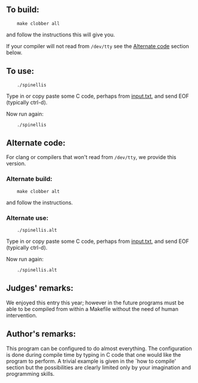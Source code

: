 ## To build:

``` <!---sh-->
    make clobber all
```

and follow the instructions this will give you.

If your compiler will not read from `/dev/tty` see the [Alternate
code](#alternate-code) section below.


## To use:

``` <!---sh-->
    ./spinellis
```

Type in or copy paste some C code, perhaps from [input.txt](input.txt), and send
EOF (typically ctrl-d).

Now run again:

``` <!---sh-->
    ./spinellis
```


## Alternate code:

For clang or compilers that won't read from `/dev/tty`, we provide this version.


### Alternate build:

``` <!---sh-->
    make clobber alt
```

and follow the instructions.


### Alternate use:

``` <!---sh-->
    ./spinellis.alt
```

Type in or copy paste some C code, perhaps from [input.txt](input.txt), and send
EOF (typically ctrl-d).

Now run again:

``` <!---sh-->
    ./spinellis.alt
```


## Judges' remarks:

We enjoyed this entry this year; however in the future programs must be able to
be compiled from within a Makefile without the need of human intervention.


## Author's remarks:

This program can be configured to do almost everything.  The configuration is
done during compile time by typing in C code that one would like the program
to perform.  A trivial example is given in the `how to compile' section but the
possibilities are clearly limited only by your imagination and programming
skills.


<!--

    Copyright © 1984-2024 by Landon Curt Noll. All Rights Reserved.

    You are free to share and adapt this file under the terms of this license:

        Creative Commons Attribution-ShareAlike 4.0 International (CC BY-SA 4.0)

    For more information, see:

        https://creativecommons.org/licenses/by-sa/4.0/

-->
